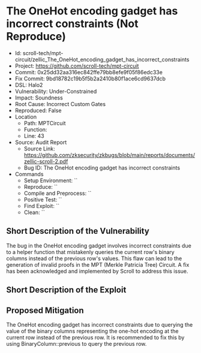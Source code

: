 # The OneHot encoding gadget has incorrect constraints (Not Reproduce)

* Id: scroll-tech/mpt-circuit/zellic_The_OneHot_encoding_gadget_has_incorrect_constraints
* Project: https://github.com/scroll-tech/mpt-circuit
* Commit: 0x25dd32aa316ec842ffe79bb8efe9f05f86edc33e
* Fix Commit: 9bd18782c19b5f5b2a2410b80f1ace6cd9637dcb
* DSL: Halo2
* Vulnerability: Under-Constrained
* Impact: Soundness
* Root Cause: Incorrect Custom Gates
* Reproduced: False
* Location
  - Path: MPTCircuit
  - Function: 
  - Line: 43
* Source: Audit Report
  - Source Link: https://github.com/zksecurity/zkbugs/blob/main/reports/documents/zellic-scroll-2.pdf
  - Bug ID: The OneHot encoding gadget has incorrect constraints
* Commands
  - Setup Environment: ``
  - Reproduce: ``
  - Compile and Preprocess: ``
  - Positive Test: ``
  - Find Exploit: ``
  - Clean: ``

## Short Description of the Vulnerability

The bug in the OneHot encoding gadget involves incorrect constraints due to a helper function that mistakenly queries the current row's binary columns instead of the previous row's values. This flaw can lead to the generation of invalid proofs in the MPT (Merkle Patricia Tree) Circuit. A fix has been acknowledged and implemented by Scroll to address this issue.

## Short Description of the Exploit



## Proposed Mitigation

The OneHot encoding gadget has incorrect constraints due to querying the value of the binary columns representing the one-hot encoding at the current row instead of the previous row. It is recommended to fix this by using BinaryColumn::previous to query the previous row.

